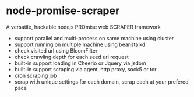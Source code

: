 # node-promise-scraper
A versatile, hackable nodejs PROmise web SCRAPER framework
- support parallel and multi-process on same machine using cluster
- support running on multiple machine using beanstalkd
- check visited url using BloomFilter
- check crawling depth for each seed url request
- built-in support loading in Cheerio or Jquery via jsdom
- built-in support scraping via agent, http proxy, sock5 or tor
- cron scraping job
- scrap with unique settings for each domain, scrap each at your prefered pace
